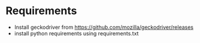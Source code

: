 # Requirements

- Install geckodriver from https://github.com/mozilla/geckodriver/releases
- install python requirements using requirements.txt
